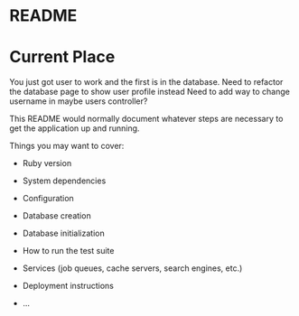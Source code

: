 # README

# Current Place
You just got user to work and the first is in the database. Need to refactor the database page to show user profile instead
Need to add way to change username in maybe users controller?

This README would normally document whatever steps are necessary to get the
application up and running.

Things you may want to cover:

* Ruby version

* System dependencies

* Configuration

* Database creation

* Database initialization

* How to run the test suite

* Services (job queues, cache servers, search engines, etc.)

* Deployment instructions

* ...
